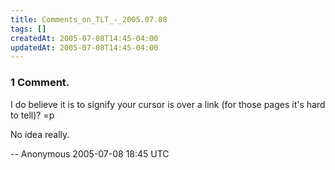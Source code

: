 ```yaml
---
title: Comments_on_TLT_-_2005.07.08
tags: []
createdAt: 2005-07-08T14:45-04:00
updatedAt: 2005-07-08T14:45-04:00
---
```


### 1 Comment.
I do believe it is to signify your cursor is over a link (for those pages it's hard to tell)?  =p

No idea really.

-- Anonymous 2005-07-08 18:45 UTC



